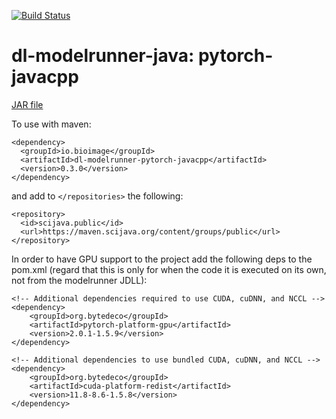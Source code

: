 [![Build Status](https://github.com/bioimage-io/pytorch-java-interface-javacpp/actions/workflows/build.yml/badge.svg)](https://github.com/bioimage-io/pytorch-java-interface-javacpp/actions/workflows/build.yml)

# dl-modelrunner-java: pytorch-javacpp

[JAR file](https://maven.scijava.org/service/local/artifact/maven/redirect?r=releases&g=io.bioimage&a=dl-modelrunner-pytorch-javacpp&v=0.3.0&e=jar)


To use with maven:

```
<dependency>
  <groupId>io.bioimage</groupId>
  <artifactId>dl-modelrunner-pytorch-javacpp</artifactId>
  <version>0.3.0</version>
</dependency>
```

and add to `</repositories>` the following:

```
<repository>
  <id>scijava.public</id>
  <url>https://maven.scijava.org/content/groups/public</url>
</repository>
```

In order to have GPU support to the project add the following deps to the pom.xml (regard that this is only for when the code it is executed on its own, not from the modelrunner JDLL):

```
<!-- Additional dependencies required to use CUDA, cuDNN, and NCCL -->
<dependency>
    <groupId>org.bytedeco</groupId>
    <artifactId>pytorch-platform-gpu</artifactId>
    <version>2.0.1-1.5.9</version>
</dependency>

<!-- Additional dependencies to use bundled CUDA, cuDNN, and NCCL -->
<dependency>
    <groupId>org.bytedeco</groupId>
    <artifactId>cuda-platform-redist</artifactId>
    <version>11.8-8.6-1.5.8</version>
</dependency>
```
